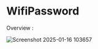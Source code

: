 # WifiPassword

Overview :

![Screenshot 2025-01-16 103657](https://github.com/user-attachments/assets/8a397c54-92c2-4444-add4-dfd074a82717)
